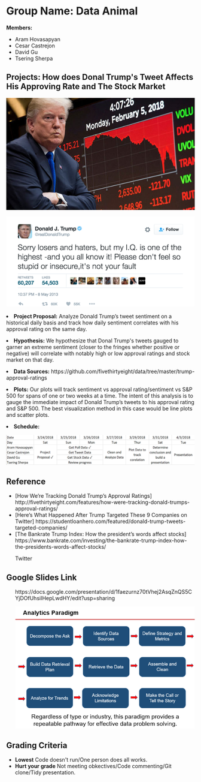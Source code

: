<h1>Group Name: Data Animal</h1>
<p>
<b>Members:</b>
</p>
<ul>
<li>Aram Hovasapyan</li>
<li>Cesar Castrejon</li>
<li>David Gu</li>
<li>Tsering Sherpa</li>
</ul>
<h2>Projects: How does Donal Trump's Tweet Affects His Approving Rate and The Stock Market</h2>
<p>
 <img src="image/dow-jones-stock-market-crash-donald-trump-915007.jpg"/>
<p>
 <img src="image/Trump's tweet image.png"/>
<li><b>Project Proposal:</b> Analyze Donald Trump’s tweet sentiment on a historical daily basis and track how daily sentiment correlates with his approval rating on the same day.</li>
<p>
<li><b>Hypothesis:</b> We hypothesize that Donal Trump's tweets gauged to garner an extreme sentiment (closer to the fringes whether positive or negative) will correlate with notably high or low approval ratings and stock market on that day. </li>
<p>
<li><b>Data Sources:</b> https://github.com/fivethirtyeight/data/tree/master/trump-approval-ratings</li>
<p>
<li><b>Plots:</b> Our plots will track sentiment vs approval rating/sentiment vs S&P 500 for spans of one or two weeks at a time. The intent of this analysis is to gauge the immediate impact of Donald Trump’s tweets to his approval rating and S&P 500. 
The best visualization method in this case would be line plots and scatter plots.</li>
<p>
<li><b>Schedule:
<p>
 <img src="image/Rough schedule.png"/>
<p>
</ul>
<h2>Reference</h2>
<ul>
<p>
<li></b></b>[How We’re Tracking Donald Trump’s Approval Ratings] http://fivethirtyeight.com/features/how-were-tracking-donald-trumps-approval-ratings/</li>
<li></b></b>[Here’s What Happened After Trump Targeted These 9 Companies on Twitter] https://studentloanhero.com/featured/donald-trump-tweets-targeted-companies/</li>
<li></b></b>[The Bankrate Trump Index: How the president’s words affect stocks] https://www.bankrate.com/investing/the-bankrate-trump-index-how-the-presidents-words-affect-stocks/</li>
<p>
</b></b>Twitter
</ul>
<h2>Google Slides Link</h2>
<ul>
<p>
</b></b>https://docs.google.com/presentation/d/1faezurnz70tVhej2AsqZnQS5CYjDOfUhsiIHepLwdHY/edit?usp=sharing</li>
 <p>
 <img src="image/Analytics Paradigm.png"/>
 <p>
</ul>
<h2>Grading Criteria</h2>
<ul>
<li><b>Lowest</b> Code doesn't run/One person does all works.</li>
<li><b>Hurt your grade</b> Not meeting obkectives/Code commenting/Git clone/Tidy presentation.</li>

